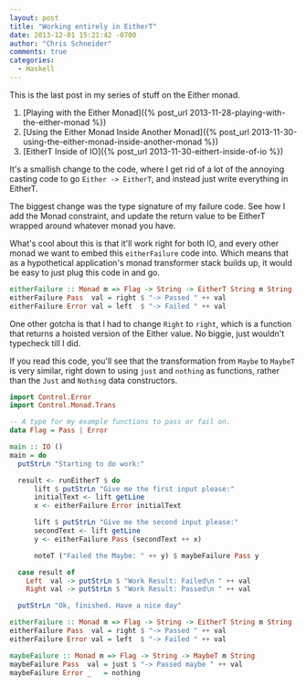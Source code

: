 ```yaml
---
layout: post
title: "Working entirely in EitherT"
date: 2013-12-01 15:21:42 -0700
author: "Chris Schneider"
comments: true
categories: 
  - Haskell
---
```


This is the last post in my series of stuff on the Either monad.

1. [Playing with the Either Monad]({% post_url 2013-11-28-playing-with-the-either-monad %})
2. [Using the Either Monad Inside Another Monad]({% post_url 2013-11-30-using-the-either-monad-inside-another-monad %})
3. [EitherT Inside of IO]({% post_url 2013-11-30-eithert-inside-of-io %})

It's a smallish change to the code, where I get rid of a lot of the annoying
casting code to go `Either -> EitherT`, and instead just write everything in
EitherT.

The biggest change was the type signature of my failure code.  See how I add
the Monad constraint, and update the return value to be EitherT wrapped around
whatever monad you have.

What's cool about this is that it'll work right for both IO, and every other
monad we want to embed this `eitherFailure` code into.  Which means that as a
hypothetical application's monad transformer stack builds up, it would be easy
to just plug this code in and go.

```haskell
eitherFailure :: Monad m => Flag -> String -> EitherT String m String
eitherFailure Pass  val = right $ "-> Passed " ++ val
eitherFailure Error val = left  $ "-> Failed " ++ val
```

One other gotcha is that I had to change `Right` to `right`, which is a
function that returns a hoisted version of the Either value. No biggie, just
wouldn't typecheck till I did.

If you read this code, you'll see that the transformation from `Maybe` to
`MaybeT` is very similar, right down to using `just` and `nothing` as
functions, rather than the `Just` and `Nothing` data constructors.

```haskell
import Control.Error
import Control.Monad.Trans

-- A type for my example functions to pass or fail on.
data Flag = Pass | Error

main :: IO ()
main = do
  putStrLn "Starting to do work:"

  result <- runEitherT $ do
      lift $ putStrLn "Give me the first input please:"
      initialText <- lift getLine
      x <- eitherFailure Error initialText

      lift $ putStrLn "Give me the second input please:"
      secondText <- lift getLine
      y <- eitherFailure Pass (secondText ++ x)

      noteT ("Failed the Maybe: " ++ y) $ maybeFailure Pass y

  case result of
    Left  val -> putStrLn $ "Work Result: Failed\n " ++ val
    Right val -> putStrLn $ "Work Result: Passed\n " ++ val

  putStrLn "Ok, finished. Have a nice day"

eitherFailure :: Monad m => Flag -> String -> EitherT String m String
eitherFailure Pass  val = right $ "-> Passed " ++ val
eitherFailure Error val = left  $ "-> Failed " ++ val

maybeFailure :: Monad m => Flag -> String -> MaybeT m String
maybeFailure Pass  val = just $ "-> Passed maybe " ++ val
maybeFailure Error _   = nothing
```
